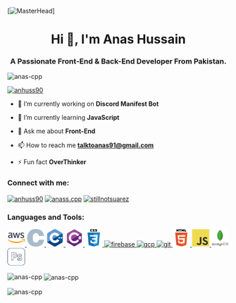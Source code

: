 [![MasterHead](https://files.catbox.moe/g6x5ln.png)]
<h1 align="center">Hi 👋, I'm Anas Hussain</h1>
<h3 align="center">A Passionate Front-End & Back-End Developer From Pakistan.</h3>

<p align="left"> <img src="https://komarev.com/ghpvc/?username=anas-cpp&label=Profile%20views&color=0e75b6&style=flat" alt="anas-cpp" /> </p>

<p align="left"> <a href="https://twitter.com/anhuss90" target="blank"><img src="https://img.shields.io/twitter/follow/anhuss90?logo=twitter&style=for-the-badge" alt="anhuss90" /></a> </p>

- 🔭 I’m currently working on **Discord Manifest Bot**

- 🌱 I’m currently learning **JavaScript**

- 💬 Ask me about **Front-End**

- 📫 How to reach me **talktoanas91@gmail.com**

- ⚡ Fun fact **OverThinker**

<h3 align="left">Connect with me:</h3>
<p align="left">
<a href="https://twitter.com/anhuss90" target="blank"><img align="center" src="https://raw.githubusercontent.com/rahuldkjain/github-profile-readme-generator/master/src/images/icons/Social/twitter.svg" alt="anhuss90" height="30" width="40" /></a>
<a href="https://instagram.com/anass.cpp" target="blank"><img align="center" src="https://raw.githubusercontent.com/rahuldkjain/github-profile-readme-generator/master/src/images/icons/Social/instagram.svg" alt="anass.cpp" height="30" width="40" /></a>
<a href="https://discord.gg/stillnotsuarez" target="blank"><img align="center" src="https://raw.githubusercontent.com/rahuldkjain/github-profile-readme-generator/master/src/images/icons/Social/discord.svg" alt="stillnotsuarez" height="30" width="40" /></a>
</p>

<h3 align="left">Languages and Tools:</h3>
<p align="left"> <a href="https://aws.amazon.com" target="_blank" rel="noreferrer"> <img src="https://raw.githubusercontent.com/devicons/devicon/master/icons/amazonwebservices/amazonwebservices-original-wordmark.svg" alt="aws" width="40" height="40"/> </a> <a href="https://www.cprogramming.com/" target="_blank" rel="noreferrer"> <img src="https://raw.githubusercontent.com/devicons/devicon/master/icons/c/c-original.svg" alt="c" width="40" height="40"/> </a> <a href="https://www.w3schools.com/cpp/" target="_blank" rel="noreferrer"> <img src="https://raw.githubusercontent.com/devicons/devicon/master/icons/cplusplus/cplusplus-original.svg" alt="cplusplus" width="40" height="40"/> </a> <a href="https://www.w3schools.com/cs/" target="_blank" rel="noreferrer"> <img src="https://raw.githubusercontent.com/devicons/devicon/master/icons/csharp/csharp-original.svg" alt="csharp" width="40" height="40"/> </a> <a href="https://www.w3schools.com/css/" target="_blank" rel="noreferrer"> <img src="https://raw.githubusercontent.com/devicons/devicon/master/icons/css3/css3-original-wordmark.svg" alt="css3" width="40" height="40"/> </a> <a href="https://firebase.google.com/" target="_blank" rel="noreferrer"> <img src="https://www.vectorlogo.zone/logos/firebase/firebase-icon.svg" alt="firebase" width="40" height="40"/> </a> <a href="https://cloud.google.com" target="_blank" rel="noreferrer"> <img src="https://www.vectorlogo.zone/logos/google_cloud/google_cloud-icon.svg" alt="gcp" width="40" height="40"/> </a> <a href="https://git-scm.com/" target="_blank" rel="noreferrer"> <img src="https://www.vectorlogo.zone/logos/git-scm/git-scm-icon.svg" alt="git" width="40" height="40"/> </a> <a href="https://www.w3.org/html/" target="_blank" rel="noreferrer"> <img src="https://raw.githubusercontent.com/devicons/devicon/master/icons/html5/html5-original-wordmark.svg" alt="html5" width="40" height="40"/> </a> <a href="https://developer.mozilla.org/en-US/docs/Web/JavaScript" target="_blank" rel="noreferrer"> <img src="https://raw.githubusercontent.com/devicons/devicon/master/icons/javascript/javascript-original.svg" alt="javascript" width="40" height="40"/> </a> <a href="https://www.mongodb.com/" target="_blank" rel="noreferrer"> <img src="https://raw.githubusercontent.com/devicons/devicon/master/icons/mongodb/mongodb-original-wordmark.svg" alt="mongodb" width="40" height="40"/> </a> <a href="https://www.photoshop.com/en" target="_blank" rel="noreferrer"> <img src="https://raw.githubusercontent.com/devicons/devicon/master/icons/photoshop/photoshop-line.svg" alt="photoshop" width="40" height="40"/> </a> </p>

<p><img align="left" src="https://github-readme-stats.vercel.app/api/top-langs?username=anas-cpp&show_icons=true&locale=en&layout=compact" alt="anas-cpp" /></p>

<p>&nbsp;<img align="center" src="https://github-readme-stats.vercel.app/api?username=anas-cpp&show_icons=true&locale=en" alt="anas-cpp" /></p>

<p><img align="center" src="https://github-readme-streak-stats.herokuapp.com/?user=anas-cpp&" alt="anas-cpp" /></p>
